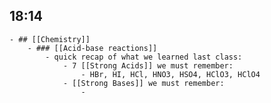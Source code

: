 ## 18:14
	- ## [[Chemistry]]
		- ### [[Acid-base reactions]]
			- quick recap of what we learned last class:
				- 7 [[Strong Acids]] we must remember:
					- HBr, HI, HCl, HNO3, HSO4, HClO3, HClO4
				- [[Strong Bases]] we must remember:
					-
